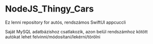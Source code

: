 # NodeJS_Thingy_Cars
Ez lenni repository for autós, rendszámos SwiftUI appcuccli

Saját MySQL adatbázishoz csatlakozik, azon belül rendszámhoz kötött autókat lehet felvinni/módosítani/lekérni/törölni
